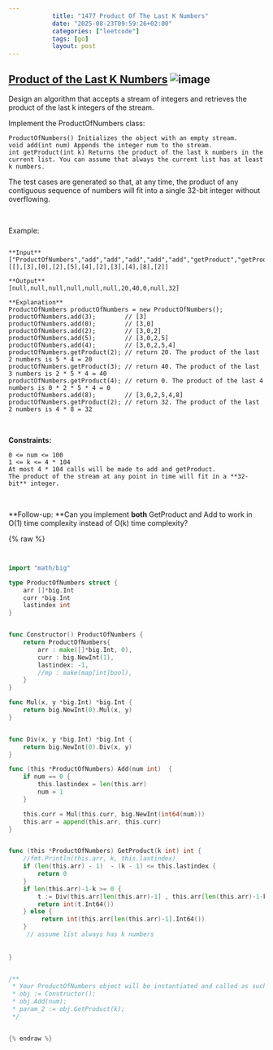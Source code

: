 ```yaml
---
            title: "1477 Product Of The Last K Numbers"
            date: "2025-08-23T09:59:26+02:00"
            categories: ["leetcode"]
            tags: [go]
            layout: post
---
```

            
## [Product of the Last K Numbers](https://leetcode.com/problems/product-of-the-last-k-numbers) ![image](https://img.shields.io/badge/Difficulty-Medium-orange)

Design an algorithm that accepts a stream of integers and retrieves the product of the last k integers of the stream.

Implement the ProductOfNumbers class:

	ProductOfNumbers() Initializes the object with an empty stream.
	void add(int num) Appends the integer num to the stream.
	int getProduct(int k) Returns the product of the last k numbers in the current list. You can assume that always the current list has at least k numbers.

The test cases are generated so that, at any time, the product of any contiguous sequence of numbers will fit into a single 32-bit integer without overflowing.

 

Example:

```

**Input**
["ProductOfNumbers","add","add","add","add","add","getProduct","getProduct","getProduct","add","getProduct"]
[[],[3],[0],[2],[5],[4],[2],[3],[4],[8],[2]]

**Output**
[null,null,null,null,null,null,20,40,0,null,32]

**Explanation**
ProductOfNumbers productOfNumbers = new ProductOfNumbers();
productOfNumbers.add(3);        // [3]
productOfNumbers.add(0);        // [3,0]
productOfNumbers.add(2);        // [3,0,2]
productOfNumbers.add(5);        // [3,0,2,5]
productOfNumbers.add(4);        // [3,0,2,5,4]
productOfNumbers.getProduct(2); // return 20. The product of the last 2 numbers is 5 * 4 = 20
productOfNumbers.getProduct(3); // return 40. The product of the last 3 numbers is 2 * 5 * 4 = 40
productOfNumbers.getProduct(4); // return 0. The product of the last 4 numbers is 0 * 2 * 5 * 4 = 0
productOfNumbers.add(8);        // [3,0,2,5,4,8]
productOfNumbers.getProduct(2); // return 32. The product of the last 2 numbers is 4 * 8 = 32 

```

 

**Constraints:**

	0 <= num <= 100
	1 <= k <= 4 * 104
	At most 4 * 104 calls will be made to add and getProduct.
	The product of the stream at any point in time will fit in a **32-bit** integer.

 

**Follow-up: **Can you implement **both** GetProduct and Add to work in O(1) time complexity instead of O(k) time complexity?

{% raw %}


```go


import "math/big"

type ProductOfNumbers struct {
    arr []*big.Int
    curr *big.Int
    lastindex int
}


func Constructor() ProductOfNumbers {
    return ProductOfNumbers{
        arr : make([]*big.Int, 0),
        curr : big.NewInt(1),
        lastindex: -1,
        //mp : make(map[int]bool),
    }
}

func Mul(x, y *big.Int) *big.Int {
    return big.NewInt(0).Mul(x, y)
}


func Div(x, y *big.Int) *big.Int {
    return big.NewInt(0).Div(x, y)
}

func (this *ProductOfNumbers) Add(num int)  {
    if num == 0 {
        this.lastindex = len(this.arr)
        num = 1
    }

    this.curr = Mul(this.curr, big.NewInt(int64(num)))
    this.arr = append(this.arr, this.curr)
}


func (this *ProductOfNumbers) GetProduct(k int) int {
    //fmt.Println(this.arr, k, this.lastindex)
    if (len(this.arr) - 1)  - (k - 1) <= this.lastindex {
        return 0
    }
    if len(this.arr)-1-k >= 0 {
        t := Div(this.arr[len(this.arr)-1] , this.arr[len(this.arr)-1-k])
        return int(t.Int64())
    } else {
         return int(this.arr[len(this.arr)-1].Int64())
    }
     // assume list always has k numbers
   
    
}


/**
 * Your ProductOfNumbers object will be instantiated and called as such:
 * obj := Constructor();
 * obj.Add(num);
 * param_2 := obj.GetProduct(k);
 */


{% endraw %}
```
